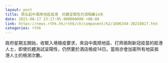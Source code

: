 ```yaml
---
layout: post
title: 周五起中風險地區抵港　抗體呈陽性仍須隔離14天
date: 2021-08-17 23:17:05.000000000 +08:00
link: https://news.rthk.hk/rthk/ch/component/k2/1606344-20210817.htm
categories: rthk
---
```


政府星期五開始，收緊入境檢疫要求，來自中風險地區、打齊兩劑新冠疫苗的抵港人士，即使抗體測試呈陽性，仍然要於酒店檢疫14日。當局亦會加密所有地區抵港人士的檢測次數。
 
